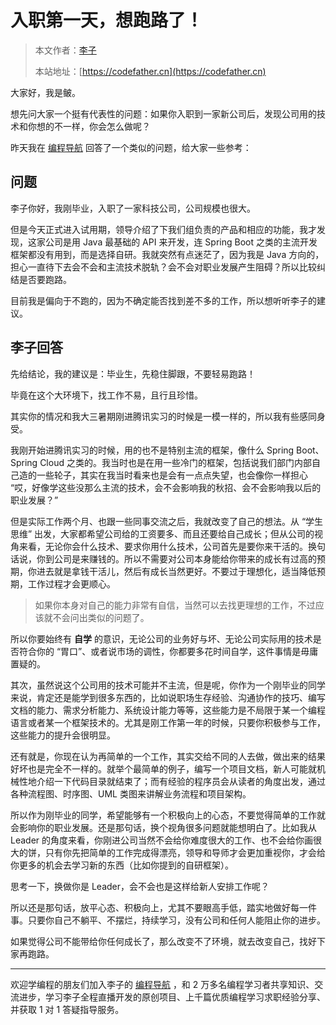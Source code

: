 # 入职第一天，想跑路了！

> 本文作者：[李子](https://yuyuanweb.feishu.cn/wiki/Abldw5WkjidySxkKxU2cQdAtnah)
>
> 本站地址：[https://codefather.cn](https://codefather.cn)

大家好，我是鲏。

想先问大家一个挺有代表性的问题：如果你入职到一家新公司后，发现公司用的技术和你想的不一样，你会怎么做呢？

昨天我在 [编程导航](https://mp.weixin.qq.com/s?__biz=MzI1NDczNTAwMA==&mid=2247544329&idx=1&sn=8c268a0a40befcc2b470c75ced1cb1d6&chksm=e9c2c9fedeb540e848aa18c484a9674dc9dd28fc45bb510dc4be52b147dd4c1d8fd7fe6899df&token=1562751299&lang=zh_CN&scene=21#wechat_redirect) 回答了一个类似的问题，给大家一些参考：

## 问题

李子你好，我刚毕业，入职了一家科技公司，公司规模也很大。

但是今天正式进入试用期，领导介绍了下我们组负责的产品和相应的功能，我才发现，这家公司是用 Java 最基础的 API 来开发，连 Spring Boot 之类的主流开发框架都没有用到，而是选择自研。我就突然有点迷茫了，因为我是 Java 方向的，担心一直待下去会不会和主流技术脱轨？会不会对职业发展产生阻碍？所以比较纠结是否要跑路。

目前我是偏向于不跑的，因为不确定能否找到差不多的工作，所以想听听李子的建议。

## 李子回答

先给结论，我的建议是：毕业生，先稳住脚跟，不要轻易跑路！

毕竟在这个大环境下，找工作不易，且行且珍惜。

其实你的情况和我大三暑期刚进腾讯实习的时候是一模一样的，所以我有些感同身受。

我刚开始进腾讯实习的时候，用的也不是特别主流的框架，像什么 Spring Boot、Spring Cloud 之类的。我当时也是在用一些冷门的框架，包括说我们部门内部自己造的一些轮子，其实在我当时看来也是会有一点点失望，也会像你一样担心 “哎，好像学这些没那么主流的技术，会不会影响我的秋招、会不会影响我以后的职业发展？”

但是实际工作两个月、也跟一些同事交流之后，我就改变了自己的想法。从 “学生思维” 出发，大家都希望公司给的工资要多、而且还要给自己成长；但从公司的视角来看，无论你会什么技术、要求你用什么技术，公司首先是要你来干活的。换句话说，你到公司是来赚钱的。所以不需要对公司本身能给你带来的成长有过高的预期，你进去就是拿钱干活儿，然后有成长当然更好。不要过于理想化，适当降低预期，工作过程才会更顺心。

> 如果你本身对自己的能力非常有自信，当然可以去找更理想的工作，不过应该就不会问出类似的问题了。

所以你要始终有 **自学** 的意识，无论公司的业务好与坏、无论公司实际用的技术是否符合你的 “胃口”、或者说市场的调性，你都要多花时间自学，这件事情是毋庸置疑的。

其次，虽然说这个公司用的技术可能并不主流，但是呢，你作为一个刚毕业的同学来说，肯定还是能学到很多东西的，比如说职场生存经验、沟通协作的技巧、编写文档的能力、需求分析能力、系统设计能力等等，这些能力是不局限于某一个编程语言或者某一个框架技术的。尤其是刚工作第一年的时候，只要你积极参与工作，这些能力的提升会很明显。

还有就是，你现在认为再简单的一个工作，其实交给不同的人去做，做出来的结果好坏也是完全不一样的。就举个最简单的例子，编写一个项目文档，新人可能就机械性地介绍一下代码目录就结束了；而有经验的程序员会从读者的角度出发，通过各种流程图、时序图、UML 类图来讲解业务流程和项目架构。

所以作为刚毕业的同学，希望能够有一个积极向上的心态，不要觉得简单的工作就会影响你的职业发展。还是那句话，换个视角很多问题就能想明白了。比如我从 Leader 的角度来看，你刚进公司当然不会给你难度很大的工作、也不会给你画很大的饼，只有你先把简单的工作完成得漂亮，领导和导师才会更加重视你，才会给你更多的机会去学习新的东西（比如你提到的自研框架）。

思考一下，换做你是 Leader，会不会也是这样给新人安排工作呢？

所以还是那句话，放平心态、积极向上，尤其不要眼高手低，踏实地做好每一件事。只要你自己不躺平、不摆烂，持续学习，没有公司和任何人能阻止你的进步。

如果觉得公司不能带给你任何成长了，那么改变不了环境，就去改变自己，找好下家再跑路。



------


欢迎学编程的朋友们加入李子的 [编程导航](https://mp.weixin.qq.com/s?__biz=MzI1NDczNTAwMA==&mid=2247544329&idx=1&sn=8c268a0a40befcc2b470c75ced1cb1d6&chksm=e9c2c9fedeb540e848aa18c484a9674dc9dd28fc45bb510dc4be52b147dd4c1d8fd7fe6899df&token=1562751299&lang=zh_CN&scene=21#wechat_redirect) ，和 2 万多名编程学习者共享知识、交流进步，学习李子全程直播开发的原创项目、上千篇优质编程学习求职经验分享、并获取 1 对 1 答疑指导服务。